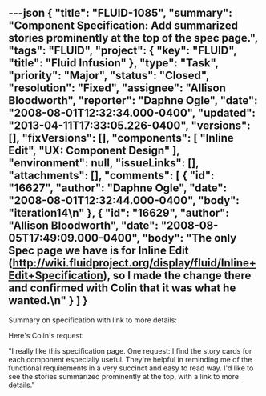 ---json
{
  "title": "FLUID-1085",
  "summary": "Component Specification:  Add summarized stories prominently at the top of the spec page.",
  "tags": "FLUID",
  "project": {
    "key": "FLUID",
    "title": "Fluid Infusion"
  },
  "type": "Task",
  "priority": "Major",
  "status": "Closed",
  "resolution": "Fixed",
  "assignee": "Allison Bloodworth",
  "reporter": "Daphne Ogle",
  "date": "2008-08-01T12:32:34.000-0400",
  "updated": "2013-04-11T17:33:05.226-0400",
  "versions": [],
  "fixVersions": [],
  "components": [
    "Inline Edit",
    "UX: Component Design"
  ],
  "environment": null,
  "issueLinks": [],
  "attachments": [],
  "comments": [
    {
      "id": "16627",
      "author": "Daphne Ogle",
      "date": "2008-08-01T12:32:44.000-0400",
      "body": "iteration14\n"
    },
    {
      "id": "16629",
      "author": "Allison Bloodworth",
      "date": "2008-08-05T17:49:09.000-0400",
      "body": "The only Spec page we have is for Inline Edit (<http://wiki.fluidproject.org/display/fluid/Inline+Edit+Specification>), so I made the change there and confirmed with Colin that it was what he wanted.\n"
    }
  ]
}
---
Summary on specification with link to more details:

Here's Colin's request:

"I really like this specification page. One request: I find the story cards for each component especially useful. They're helpful in reminding me of the functional requirements in a very succinct and easy to read way. I'd like to see the stories summarized prominently at the top, with a link to more details."

        